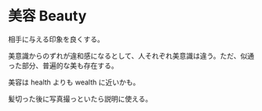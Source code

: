 # 美容 Beauty

相手に与える印象を良くする。

美意識からのずれが違和感になるとして、人それぞれ美意識は違う。ただ、似通った部分、普遍的な美も存在する。

美容は health よりも wealth に近いかも。

髪切った後に写真撮っといたら説明に使える。

